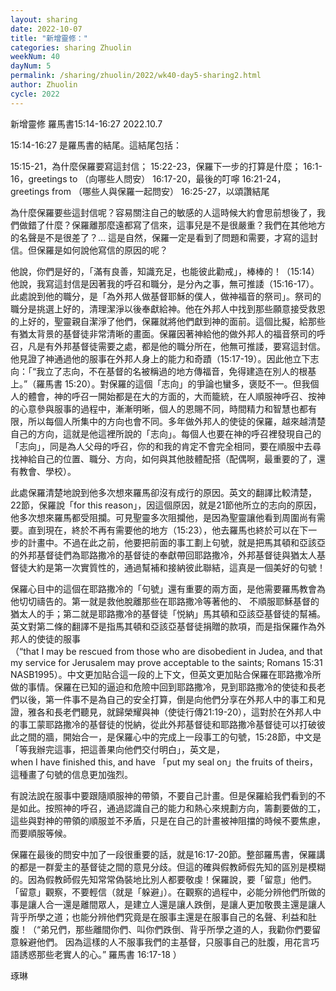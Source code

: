 ```yaml
---
layout: sharing
date: 2022-10-07
title: "新增靈修："
categories: sharing Zhuolin
weekNum: 40
dayNum: 5
permalink: /sharing/zhuolin/2022/wk40-day5-sharing2.html
author: Zhuolin
cycle: 2022
---  
```

新增靈修 羅馬書15:14-16:27
2022.10.7

15:14-16:27 是羅馬書的結尾。這結尾包括：

15:15-21，為什麼保羅要寫這封信；
15:22-23，保羅下一步的打算是什麼；
16:1-16，greetings to （向哪些人問安）
16:17-20，最後的叮嚀
16:21-24，greetings from （哪些人與保羅一起問安）
16:25-27，以頌讚結尾

為什麼保羅要些這封信呢？容易關注自己的敏感的人這時候大約會思前想後了，我們做錯了什麼？保羅離那麼遠都寫了信來，這事兒是不是很嚴重？我們在其他地方的名聲是不是很差了？… 這是自然，保羅一定是看到了問題和需要，才寫的這封信。但保羅是如何說他寫信的原因的呢？

他說，你們是好的，「滿有良善，知識充足，也能彼此勸戒」，棒棒的！（15:14）
他說，我寫這封信是因著我的呼召和職分，是分內之事，無可推諉（15:16-17）。此處說到他的職分，是「為外邦人做基督耶穌的僕人，做神福音的祭司」。祭司的職分是挑選上好的，清理潔淨以後奉獻給神。他在外邦人中找到那些願意接受救恩的上好的，聖靈親自潔淨了他們，保羅就將他們獻到神的面前。這個比擬，給那些有猶太背景的基督徒非常清晰的畫面。保羅因著神給他的做外邦人的福音祭司的呼召，凡是有外邦基督徒需要之處，都是他的職分所在，他無可推諉，要寫這封信。
他見證了神通過他的服事在外邦人身上的能力和奇蹟（15:17-19）。因此他立下志向：「“我立了志向，不在基督的名被稱過的地方傳福音，免得建造在別人的根基上。”（羅馬書‬ ‭15:20‬）。對保羅的這個「志向」的爭論也蠻多，褒貶不一。但我個人的體會，神的呼召一開始都是在大的方面的，大而籠統，在人順服神呼召、按神的心意參與服事的過程中，漸漸明晰，個人的恩賜不同，時間精力和智慧也都有限，所以每個人所集中的方向也會不同。多年做外邦人的使徒的保羅，越來越清楚自己的方向，這就是他這裡所說的「志向」。每個人也要在神的呼召裡發現自己的「志向」，同是為人父母的呼召，你的和我的肯定不會完全相同，要在順服中去尋找神給自己的位置、職分、方向，如何與其他肢體配搭（配偶啊，最重要的了，還有教會、學校）。

此處保羅清楚地說到他多次想來羅馬卻沒有成行的原因。英文的翻譯比較清楚，22節，保羅說「for this reason」，因這個原因，就是21節他所立的志向的原因，他多次想來羅馬都受阻攔。可見聖靈多次阻攔他，是因為聖靈讓他看到周圍尚有需要。直到現在，終於不再有需要他的地方（15:23），他去羅馬也終於可以在下一步的計畫中。不過在此之前，他要把前面的事工劃上句號，就是把馬其頓和亞該亞的外邦基督徒們為耶路撒冷的基督徒的奉獻帶回耶路撒冷，外邦基督徒與猶太人基督徒大約是第一次實質性的，通過幫補和接納彼此聯結，這真是一個美好的句號！

保羅心目中的這個在耶路撒冷的「句號」還有重要的兩方面，是他需要羅馬教會為他切切禱告的。第一就是救他脫離那些在耶路撒冷等著他的、 不順服耶穌基督的猶太人的手；第二就是耶路撒冷的基督徒「悦納」馬其頓和亞該亞基督徒的幫補。英文對第二條的翻譯不是指馬其頓和亞該亞基督徒捐贈的款項，而是指保羅作為外邦人的使徒的服事（“that I may be rescued from those who are disobedient in Judea, and that my service for Jerusalem may prove acceptable to the saints; Romans‬ ‭15:31‬ ‭NASB1995‬‬）。中文更加貼合這一段的上下文，但英文更加貼合保羅在耶路撒冷所做的事情。保羅在已知的逼迫和危險中回到耶路撒冷，見到耶路撒冷的使徒和長老們以後，第一件事不是為自己的安全打算，倒是向他們分享在外邦人中的事工和見證，雅各和長老們聽見，就歸榮耀與神（使徒行傳21:19-20），這對於在外邦人中的事工蒙耶路撒冷的基督徒的悦納，從此外邦基督徒和耶路撒冷基督徒可以打破彼此之間的牆，開始合一，是保羅心中的完成上一段事工的句號，15:28節，中文是「等我辦完這事，把這善果向他們交付明白」，英文是，when I have finished this, and have 「put my seal on」the fruits of theirs，這種畫了句號的信息更加強烈。

有說法說在服事中要跟隨順服神的帶領，不要自己計畫。但是保羅給我們看到的不是如此。按照神的呼召，通過認識自己的能力和熱心來規劃方向，籌劃要做的工，這些與對神的帶領的順服並不矛盾，只是在自己的計畫被神阻擋的時候不要焦慮，而要順服等候。

保羅在最後的問安中加了一段很重要的話，就是16:17-20節。整部羅馬書，保羅講的都是一群愛主的基督徒之間的意見分歧。但這的確與假教師假先知的區別是模糊的。因為假教師假先知常常偽裝地比別人都要敬虔！保羅說，要「留意」他們。「留意」觀察，不要輕信（就是「躲避」）。在觀察的過程中，必能分辨他們所做的事是讓人合一還是離間眾人，是建立人還是讓人跌倒，是讓人更加敬畏主還是讓人背乎所學之道；也能分辨他們究竟是在服事主還是在服事自己的名聲、利益和肚腹！（“弟兄們，那些離間你們、叫你們跌倒、背乎所學之道的人，我勸你們要留意躲避他們。 因為這樣的人不服事我們的主基督，只服事自己的肚腹，用花言巧語誘惑那些老實人的心。” 羅馬書‬ ‭16:17-18‬ ）


琢琳

